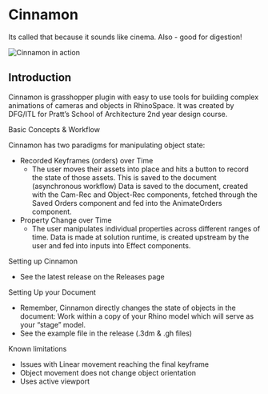 # Cinnamon

Its called that because it sounds like cinema. Also - good for digestion!

![Cinnamon in action](/Images/Cinnamon.gif)

## Introduction

Cinnamon is grasshopper plugin with easy to use tools for building complex animations of cameras and objects in RhinoSpace. It was created by DFG/ITL for Pratt’s School of Architecture 2nd year design course.

Basic Concepts & Workflow

Cinnamon has two paradigms for manipulating object state:

- Recorded Keyframes (orders) over Time
    - The user moves their assets into place and hits a button to record the state of those assets. This is saved to the document (asynchronous workflow) Data is saved to the document,  created with the Cam-Rec and Object-Rec components, fetched through the Saved Orders component and fed into the AnimateOrders component.
- Property Change over Time
    - The user manipulates individual properties across different ranges of time. Data is made at solution runtime, is created upstream by the user and fed into inputs into Effect components.

Setting up Cinnamon

- See the latest release on the Releases page

Setting Up your Document

- Remember, Cinnamon directly changes the state of objects in the document: Work within a copy of your Rhino model which will serve as your “stage” model.
- See the example file in the release (.3dm & .gh files)

Known limitations

- Issues with Linear movement reaching the final keyframe
- Object movement does not change object orientation
- Uses active viewport

